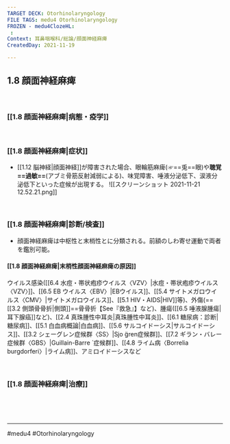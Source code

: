 ```yaml
---
TARGET DECK: Otorhinolaryngology
FILE TAGS: medu4 Otorhinolaryngology
FROZEN - medu4ClozeHL:
 : 
Context: 耳鼻咽喉科/総論/顔面神経麻痺
CreatedDay: 2021-11-19

---
```


## 1.8 顔面神経麻痺

<br>

### [[1.8 顔面神経麻痺|病態・疫学]]


<br>

### [[1.8 顔面神経麻痺|症状]]
* [[1.12 脳神経|顔面神経]]が障害された場合、眼輪筋麻痺(☞==兎==眼)や**聴覚==過敏==**(アブミ骨筋反射減弱による)、味覚障害、唾液分泌低下、涙液分泌低下といった症候が出現する。
![[スクリーンショット 2021-11-21 12.52.21.png]]
<!--ID: 1642157425477-->


<br>

### [[1.8 顔面神経麻痺|診断/検査]]
* 顔面神経麻痺は中枢性と末梢性とに分類される。前額のしわ寄せ運動で両者を鑑別可能。
#### [[1.8 顔面神経麻痺|末梢性顔面神経麻痺の原因]]
ウイルス感染([[6.4 水痘・帯状疱疹ウイルス〈VZV〉|水痘・帯状疱疹ウイルス〈VZV〉]]、[[6.5 EB ウイルス〈EBV〉|EBウイルス]]、[[5.4 サイトメガロウイルス〈CMV〉|サイトメガロウイルス]]、[[5.1 HIV・AIDS|HIV]]等)、外傷(==[[3.2 側頭骨骨折|側頭]]==骨骨折【See『救急』】など)、腫瘍([[6.5 唾液腺腫瘍|耳下腺癌]]など)、[[2.4 真珠腫性中耳炎|真珠腫性中耳炎]]、[[6.1 糖尿病：診断|糖尿病]]、[[5.1 白血病概論|白血病]]、[[5.6 サルコイドーシス|サルコイドーシス]]、[[3.2 シェーグレン症候群〈SS〉|Sjo ̈gren症候群]]、[[7.2 ギラン・バレー症候群〈GBS〉|Guillain-Barre ́ 症候群]]、[[4.8 ライム病〈Borrelia burgdorferi〉|ライム病]]、アミロイドーシスなど
<!--ID: 1642157425487-->





<br>

### [[1.8 顔面神経麻痺|治療]]


<br><br><br>

---
#medu4 #Otorhinolaryngology

